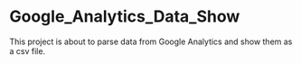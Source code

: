 # Google_Analytics_Data_Show

This project is about to parse data from Google Analytics and show them as a csv file.
